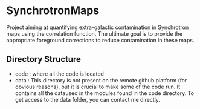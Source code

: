 # SynchrotronMaps

Project aiming at quantifying extra-galactic contamination in Synchrotron maps using the correlation function. The ultimate goal is to provide the appropriate foreground corrections to reduce contamination in these maps. 

## Directory Structure

 - code : where all the code is located
 - data : This directory is not present on the remote github platform (for obvious reasons), but it is crucial to make some of the code run. It contains all the dataused in the modules found in the code directory. To get access to the data folder, you can contact me directly.

